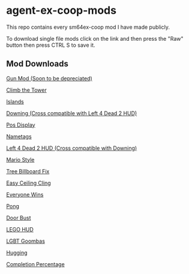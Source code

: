 # agent-ex-coop-mods
This repo contains every sm64ex-coop mod I have made publicly.

To download single file mods click on the link and then press the "Raw" button then press CTRL S to save it.

## Mod Downloads

[Gun Mod (Soon to be depreciated)](./mods/gun-mod/gun-mod.zip)

[Climb the Tower](./mods/climb-the-tower/climb-the-tower.zip)

[Islands](./mods/islands/islands.zip)

[Downing (Cross compatible with Left 4 Dead 2 HUD)](./mods/downing.lua)

[Pos Display](./mods/pos-display.lua)

[Nametags](./mods/nametags.lua)

[Left 4 Dead 2 HUD (Cross compatible with Downing)](./mods/l4d2-hud/l4d2-hud.zip)

[Mario Style](./mods/mario-style/mario-style.zip)

[Tree Billboard Fix](./mods/tree-billboard-fix.lua)

[Easy Ceiling Cling](./mods/easy-ceiling-cling.lua)

[Everyone Wins](./mods/everyone-wins.lua)

[Pong](./mods/pong.lua)

[Door Bust](./mods/door-bust.lua)

[LEGO HUD](./mods/lego-hud/lego-hud.zip)

[LGBT Goombas](./mods/lgbt-goombas/lgbt-goombas.zip)

[Hugging](./mods/hugging.lua)

[Completion Percentage](./mods/completion-percentage.lua)